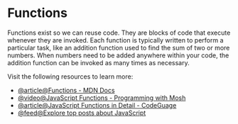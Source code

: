 # Functions

Functions exist so we can reuse code. They are blocks of code that execute whenever they are invoked. Each function is typically written to perform a particular task, like an addition function used to find the sum of two or more numbers. When numbers need to be added anywhere within your code, the addition function can be invoked as many times as necessary.

Visit the following resources to learn more:

- [@article@Functions - MDN Docs](https://developer.mozilla.org/en-US/docs/Web/JavaScript/Guide/Functions)
- [@video@JavaScript Functions - Programming with Mosh](https://youtu.be/N8ap4k_1QEQ)
- [@article@JavaScript Functions in Detail - CodeGuage](https://www.codeguage.com/courses/js/functions-basics)
- [@feed@Explore top posts about JavaScript](https://app.daily.dev/tags/javascript?ref=roadmapsh)
